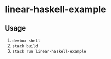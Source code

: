 # linear-haskell-example

## Usage 

1. `devbox shell`
1. `stack build`
1. `stack run linear-haskell-example`
